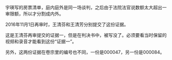 宇瑛写的房票清单，庭内庭外是同一场谈判，之后由于法院法官说数额太大超出一审限额，所以才分割成内外。

2016年11月1日再审时，王清芬和王清芳分别提交了这份证据。

这是王清芬再审提交的证据一，但是在判决书中，被写没了。必须要看当时保留的视频和录音才能看到这份“证据一”。

另外，这两份证据在卷宗里的编号也不同，一份是000047，另一份是000084。